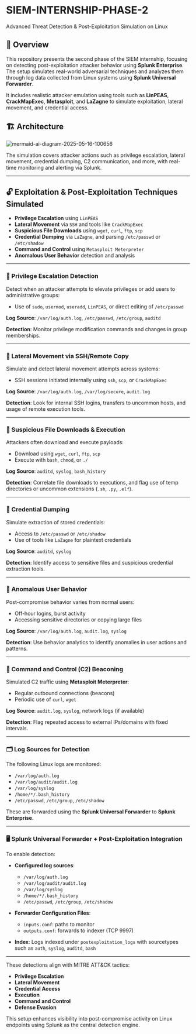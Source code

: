 # SIEM-INTERNSHIP-PHASE-2
Advanced Threat Detection & Post-Exploitation Simulation on Linux

## 📌 Overview

This repository presents the second phase of the SIEM internship, focusing on detecting post-exploitation attacker behavior using **Splunk Enterprise**. The setup simulates real-world adversarial techniques and analyzes them through log data collected from Linux systems using **Splunk Universal Forwarder**.

It includes realistic attacker emulation using tools such as **LinPEAS**, **CrackMapExec**, **Metasploit**, and **LaZagne** to simulate exploitation, lateral movement, and credential access.

## 🏗️ Architecture


![mermaid-ai-diagram-2025-05-16-100656](https://github.com/user-attachments/assets/f45da94b-ff63-481b-984f-d92bd78992b5)

The simulation covers attacker actions such as privilege escalation, lateral movement, credential dumping, C2 communication, and more, with real-time monitoring and alerting via Splunk.

---

## 🔓 Exploitation & Post-Exploitation Techniques Simulated

- **Privilege Escalation** using `LinPEAS`
- **Lateral Movement** via `SSH` and tools like `CrackMapExec`
- **Suspicious File Downloads** using `wget`, `curl`, `ftp`, `scp`
- **Credential Dumping** via `LaZagne`, and parsing `/etc/passwd` or `/etc/shadow`
- **Command and Control** using `Metasploit Meterpreter`
- **Anomalous User Behavior** detection and analysis

---

### 🧍 Privilege Escalation Detection

Detect when an attacker attempts to elevate privileges or add users to administrative groups:
- Use of `sudo`, `usermod`, `useradd`, `LinPEAS`, or direct editing of `/etc/passwd`

**Log Source**: `/var/log/auth.log`, `/etc/passwd`, `/etc/group`, `auditd`

**Detection**: Monitor privilege modification commands and changes in group memberships.

---

### 🔄 Lateral Movement via SSH/Remote Copy

Simulate and detect lateral movement attempts across systems:
- SSH sessions initiated internally using `ssh`, `scp`, or `CrackMapExec`

**Log Source**: `/var/log/auth.log`, `/var/log/secure`, `audit.log`

**Detection**: Look for internal SSH logins, transfers to uncommon hosts, and usage of remote execution tools.

---

### 🧪 Suspicious File Downloads & Execution

Attackers often download and execute payloads:
- Download using `wget`, `curl`, `ftp`, `scp`
- Execute with `bash`, `chmod`, or `./`

**Log Source**: `auditd`, `syslog`, `bash_history`

**Detection**: Correlate file downloads to executions, and flag use of temp directories or uncommon extensions (`.sh`, `.py`, `.elf`).

---

### 🧠 Credential Dumping

Simulate extraction of stored credentials:
- Access to `/etc/passwd` or `/etc/shadow`
- Use of tools like `LaZagne` for plaintext credentials

**Log Source**: `auditd`, `syslog`

**Detection**: Identify access to sensitive files and suspicious credential extraction tools.

---

### 🧭 Anomalous User Behavior

Post-compromise behavior varies from normal users:
- Off-hour logins, burst activity
- Accessing sensitive directories or copying large files

**Log Source**: `/var/log/auth.log`, `audit.log`, `syslog`

**Detection**: Use behavior analytics to identify anomalies in user actions and patterns.

---

### 📡 Command and Control (C2) Beaconing

Simulated C2 traffic using **Metasploit Meterpreter**:
- Regular outbound connections (beacons)
- Periodic use of `curl`, `wget`

**Log Source**: `audit.log`, `syslog`, network logs (if available)

**Detection**: Flag repeated access to external IPs/domains with fixed intervals.

---

### 🗂️ Log Sources for Detection

The following Linux logs are monitored:
- `/var/log/auth.log`
- `/var/log/audit/audit.log`
- `/var/log/syslog`
- `/home/*/.bash_history`
- `/etc/passwd`, `/etc/group`, `/etc/shadow`

These are forwarded using the **Splunk Universal Forwarder** to **Splunk Enterprise**.

---

### 🖥️ Splunk Universal Forwarder + Post-Exploitation Integration

To enable detection:

- **Configured log sources**:
  - `/var/log/auth.log`
  - `/var/log/audit/audit.log`
  - `/var/log/syslog`
  - `/home/*/.bash_history`
  - `/etc/passwd`, `/etc/group`, `/etc/shadow`

- **Forwarder Configuration Files**:
  - `inputs.conf`: paths to monitor
  - `outputs.conf`: forwards to indexer (TCP 9997)

- **Index**: Logs indexed under `postexploitation_logs` with sourcetypes such as `auth`, `syslog`, `auditd`, `bash`

---

These detections align with MITRE ATT&CK tactics:
- **Privilege Escalation**
- **Lateral Movement**
- **Credential Access**
- **Execution**
- **Command and Control**
- **Defense Evasion**

This setup enhances visibility into post-compromise activity on Linux endpoints using Splunk as the central detection engine.
